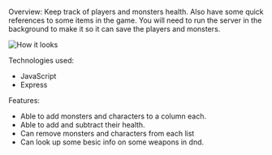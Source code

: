 Overview:
Keep track of players and monsters health.  Also have some quick references to some items in the game.  You will need to run the server in the
background to make it so it can save the players and monsters.

![How it looks](https://drive.google.com/file/d/1S64X5T9CUminTeBgtQqOfWzHTFqU_dmM/view?usp=sharing)

Technologies used:
- JavaScript
- Express

Features:
- Able to add monsters and characters to a column each.
- Able to add and subtract their health.
- Can remove monsters and characters from each list
- Can look up some besic info on some weapons in dnd.